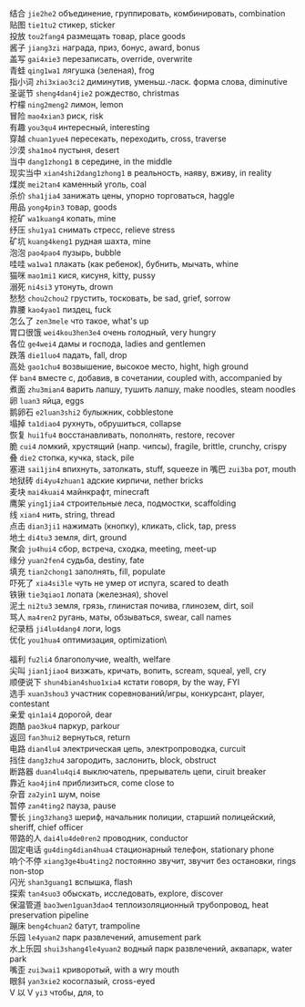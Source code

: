 结合 `jie2he2` объединение, группировать, комбинировать, combination\
贴图 `tie1tu2` стикер, sticker\
投放 `tou2fang4` размещать товар, place goods\
酱子 `jiang3zi` награда, приз, бонус, award, bonus\
盖写 `gai4xie3` перезаписать, override, overwrite\
青蛙 `qing1wa1` лягушка (зеленая), frog\
指小词 `zhi3xiao3ci2` диминутив, уменьш.-ласк. форма слова, diminutive\
圣诞节 `sheng4dan4jie2` рождество, christmas\
柠檬 `ning2meng2` лимон, lemon\
冒险 `mao4xian3` риск, risk\
有趣 `you3qu4` интересный, interesting\
穿越 `chuan1yue4` пересекать, переходить, cross, traverse\
沙漠 `sha1mo4` пустыня, desert\
当中 `dang1zhong1` в середине, in the middle\
现实当中 `xian4shi2dang1zhong1` в реальность, наяву, вживу, in reality\
煤炭 `mei2tan4` каменный уголь, coal\
杀价 `sha1jia4` занижать цены, упорно торговаться, haggle\
用品 `yong4pin3` товар, goods\
挖矿 `wa1kuang4` копать, mine\
纾压 `shu1ya1` снимать стресс, relieve stress\
矿坑 `kuang4keng1` рудная шахта, mine\
泡泡 `pao4pao4` пузырь, bubble\
哇哇 `wa1wa1` плакать (как ребенок), бубнить, мычать, whine\
猫咪 `mao1mi1` кися, кисуня, kitty, pussy\
溺死 `ni4si3` утонуть, drown\
愁愁 `chou2chou2` грустить, тосковать, be sad, grief, sorrow\
靠腰 `kao4yao1` пиздец, fuck\
怎么了 `zen3mele` что такое, what's up\
胃口很饿 `wei4kou3hen3e4` очень голодный, very hungry\
各位 `ge4wei4` дамы и господа, ladies and gentlemen\
跌落 `die1luo4` падать, fall, drop\
高处 `gao1chu4` возвышение, высокое место, hight, high ground\
伴 `ban4` вместе с, добавив, в сочетании, coupled with, accompanied by\
煮面 `zhu3mian4` варить лапшу, тушить лапшу, make noodles, steam noodles\
卵 `luan3` яйца, eggs\
鹅卵石 `e2luan3shi2` булыжник, cobblestone\
塌掉 `ta1diao4` рухнуть, обрушиться, collapse\
恢复 `hui1fu4` восстанавливать, пополнять, restore, recover\
脆 `cui4` ломкий, хрустящий (напр. чипсы), fragile, brittle, crunchy, crispy \
叠 `die2` стопка, кучка, stack, pile\
塞进 `sai1jin4` впихнуть, затолкать, stuff, squeeze in
嘴巴 `zui3ba` рот, mouth\
地狱砖 `di4yu4zhuan1` адские кирпичи, nether bricks\
麦块 `mai4kuai4` майнкрафт, minecraft\
鹰架 `ying1jia4` строительные леса, подмостки, scaffolding\
线 `xian4` нить, string, thread\
点击 `dian3ji1` нажимать (кнопку), кликать, click, tap, press\
地土 `di4tu3` земля, dirt, ground\
聚会 `ju4hui4` сбор, встреча, сходка, meeting, meet-up\
缘分 `yuan2fen4` судьба, destiny, fate\
填充 `tian2chong1` заполнять, fill, populate\
吓死了 `xia4si3le` чуть не умер от испуга, scared to death\
铁锹 `tie3qiao1` лопата (железная), shovel\
泥土 `ni2tu3` земля, грязь, глинистая почива, глинозем, dirt, soil\
骂人 `ma4ren2` ругань, маты, обзываться, swear, call names\
纪录档 `ji4lu4dang4` логи, logs\
优化 `you1hua4` оптимизация, optimization\

<!--  -->

福利 `fu2li4` благополучие, wealth, welfare\
尖叫 `jian1jiao4` визжать, кричать, вопить, scream, squeal, yell, cry\
顺便说下 `shun4bian4shuo1xia4` кстати говоря, by the way, FYI\
选手 `xuan3shou3` участник соревнований/игры, конкурсант, player, contestant\
亲爱 `qin1ai4` дорогой, dear\
跑酷 `pao3ku4` паркур, parkour\
返回 `fan3hui2` вернуться, return\
电路 `dian4lu4` электрическая цепь, электропроводка, curcuit\
挡住 `dang3zhu4` загородить, заслонить, block, obstruct\
断路器 `duan4lu4qi4` выключатель, прерыватель цепи, ciruit breaker\
靠近 `kao4jin4` приблизиться, come close to\
杂音 `za2yin1` шум, noise\
暂停 `zan4ting2` пауза, pause\
警长 `jing3zhang3` шериф, начальник полиции, старший полицейский, sheriff, chief officer\
带路的人 `dai4lu4de0ren2` проводник, conductor\
固定电话 `gu4ding4dian4hua4` стационарный телефон, stationary phone\
响个不停 `xiang3ge4bu4ting2` постоянно звучит, звучит без остановки, rings non-stop\
闪光 `shan3guang1` вспышка, flash\
探索 `tan4suo3` обыскать, исследовать, explore, discover\
保温管道 `bao3wen1guan3dao4` теплоизоляционный трубопровод, heat preservation pipeline\
蹦床 `beng4chuan2` батут, trampoline\
乐园 `le4yuan2` парк развлечений, amusement park\
水上乐园 `shui3shang4le4yuan2` водный парк развлечений, аквапарк, water park\
嘴歪 `zui3wai1` криворотый, with a wry mouth\
眼斜 `yan3xie2` косоглазый, cross-eyed\
V 以 V `yi3` чтобы, для, to
